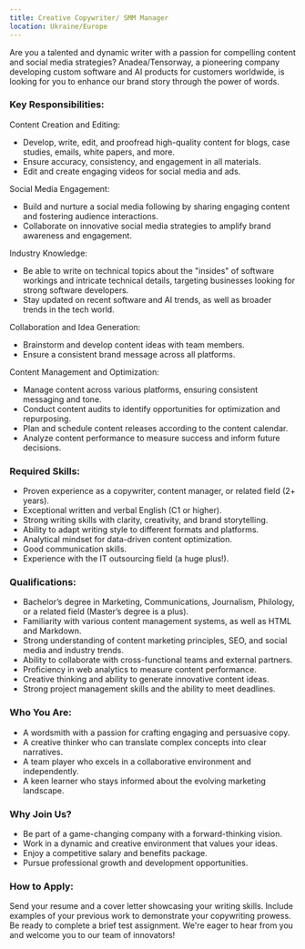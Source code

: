 ```yaml
---
title: Creative Copywriter/ SMM Manager
location: Ukraine/Europe
---
```

Are you a talented and dynamic writer with a passion for compelling content and social media strategies? Anadea/Tensorway, a pioneering company developing custom software and AI products for customers worldwide, is looking for you to enhance our brand story through the power of words.

### Key Responsibilities:

Content Creation and Editing:

* Develop, write, edit, and proofread high-quality content for blogs, case studies, emails, white papers, and more.
* Ensure accuracy, consistency, and engagement in all materials.
* Edit and create engaging videos for social media and ads.

Social Media Engagement:

* Build and nurture a social media following by sharing engaging content and fostering audience interactions.
* Collaborate on innovative social media strategies to amplify brand awareness and engagement.

Industry Knowledge:

* Be able to write on technical topics about the "insides" of software workings and intricate technical details, targeting businesses looking for strong software developers.
* Stay updated on recent software and AI trends, as well as broader trends in the tech world.

Collaboration and Idea Generation:

* Brainstorm and develop content ideas with team members.
* Ensure a consistent brand message across all platforms.

Content Management and Optimization:

* Manage content across various platforms, ensuring consistent messaging and tone.
* Conduct content audits to identify opportunities for optimization and repurposing.
* Plan and schedule content releases according to the content calendar.
* Analyze content performance to measure success and inform future decisions.

### Required Skills:

* Proven experience as a copywriter, content manager, or related field (2+ years).
* Exceptional written and verbal English (C1 or higher).
* Strong writing skills with clarity, creativity, and brand storytelling.
* Ability to adapt writing style to different formats and platforms.
* Analytical mindset for data-driven content optimization.
* Good communication skills.
* Experience with the IT outsourcing field (a huge plus!).

### Qualifications:

* Bachelor’s degree in Marketing, Communications, Journalism, Philology, or a related field (Master’s degree is a plus).
* Familiarity with various content management systems, as well as HTML and Markdown.
* Strong understanding of content marketing principles, SEO, and social media and industry trends.
* Ability to collaborate with cross-functional teams and external partners.
* Proficiency in web analytics to measure content performance.
* Creative thinking and ability to generate innovative content ideas.
* Strong project management skills and the ability to meet deadlines.

### Who You Are:

* A wordsmith with a passion for crafting engaging and persuasive copy.
* A creative thinker who can translate complex concepts into clear narratives.
* A team player who excels in a collaborative environment and independently.
* A keen learner who stays informed about the evolving marketing landscape.

### Why Join Us?

* Be part of a game-changing company with a forward-thinking vision.
* Work in a dynamic and creative environment that values your ideas.
* Enjoy a competitive salary and benefits package.
* Pursue professional growth and development opportunities.

### How to Apply:

Send your resume and a cover letter showcasing your writing skills. Include examples of your previous work to demonstrate your copywriting prowess. Be ready to complete a brief test assignment. We're eager to hear from you and welcome you to our team of innovators!